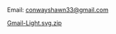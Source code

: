  Email: conwayshawn33@gmail.com

 
[Gmail-Light.svg.zip](https://github.com/shawnway210/shawnway210/files/13921380/Gmail-Light.svg.zip)


